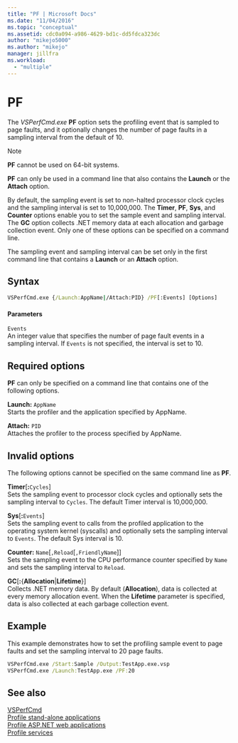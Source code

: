 ```yaml
---
title: "PF | Microsoft Docs"
ms.date: "11/04/2016"
ms.topic: "conceptual"
ms.assetid: cdc0a094-a986-4629-bd1c-dd5fdca323dc
author: "mikejo5000"
ms.author: "mikejo"
manager: jillfra
ms.workload: 
  - "multiple"
---
```

# PF
The *VSPerfCmd.exe* **PF** option sets the profiling event that is sampled to page faults, and it optionally changes the number of page faults in a sampling interval from the default of 10.  
  
> [!NOTE]
>  **PF** cannot be used on 64-bit systems.  
  
**PF** can only be used in a command line that also contains the **Launch** or the **Attach** option.  
  
 By default, the sampling event is set to non-halted processor clock cycles and the sampling interval is set to 10,000,000. The **Timer**, **PF**, **Sys**, and **Counter** options enable you to set the sample event and sampling interval. The **GC** option collects .NET memory data at each allocation and garbage collection event. Only one of these options can be specified on a command line.  
  
 The sampling event and sampling interval can be set only in the first command line that contains a **Launch** or an **Attach** option.  
  
## Syntax  
  
```cmd  
VSPerfCmd.exe {/Launch:AppName|/Attach:PID} /PF[:Events] [Options]  
```  
  
#### Parameters  
 `Events`  
 An integer value that specifies the number of page fault events in a sampling interval. If `Events` is not specified, the interval is set to 10.  
  
## Required options  
 **PF** can only be specified on a command line that contains one of the following options.  
  
 **Launch:** `AppName`  
 Starts the profiler and the application specified by AppName.  
  
 **Attach:** `PID`  
 Attaches the profiler to the process specified by AppName.  
  
## Invalid options  
 The following options cannot be specified on the same command line as **PF**.  
  
 **Timer**[**:**`Cycles`]  
 Sets the sampling event to processor clock cycles and optionally sets the sampling interval to `Cycles`. The default Timer interval is 10,000,000.  
  
 **Sys**[**:**`Events`]  
 Sets the sampling event to calls from the profiled application to the operating system kernel (syscalls) and optionally sets the sampling interval to `Events`. The default Sys interval is 10.  
  
 **Counter:** `Name`[`,Reload`[`,FriendlyName`]]  
 Sets the sampling event to the CPU performance counter specified by `Name` and sets the sampling interval to `Reload`.  
  
 **GC**[**:**{**Allocation**&#124;**Lifetime**}]  
 Collects .NET memory data. By default (**Allocation**), data is collected at every memory allocation event. When the **Lifetime** parameter is specified, data is also collected at each garbage collection event.  
  
## Example  
 This example demonstrates how to set the profiling sample event to page faults and set the sampling interval to 20 page faults.  
  
```cmd  
VSPerfCmd.exe /Start:Sample /Output:TestApp.exe.vsp  
VSPerfCmd.exe /Launch:TestApp.exe /PF:20  
```  
  
## See also  
 [VSPerfCmd](../profiling/vsperfcmd.md)   
 [Profile stand-alone applications](../profiling/command-line-profiling-of-stand-alone-applications.md)   
 [Profile ASP.NET web applications](../profiling/command-line-profiling-of-aspnet-web-applications.md)   
 [Profile services](../profiling/command-line-profiling-of-services.md)